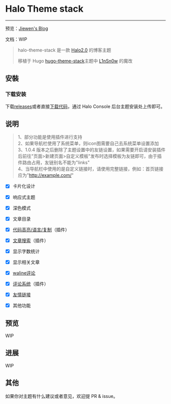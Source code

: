 # Halo Theme stack

---

预览：[Jiewen's Blog](https://www.jiewen.run/)

文档：WIP
> halo-theme-stack 是一款 [Halo2.0](https://github.com/halo-dev/halo) 的博客主题
>
> 移植于 Hugo  [hugo-theme-stack](https://github.com/CaiJimmy/hugo-theme-stack)主题中 [L1nSn0w](https://blog.linsnow.cn/) 的魔改

## 安裝

### 下载安装
下载[releases](https://github.com/jiewenhuang/halo-theme-stack/releases)或者直接[下载代码](https://github.com/jiewenhuang/halo-theme-stack)，通过 Halo Console 后台主题安装处上传即可。

## 说明
> 1、部分功能是使用插件进行支持  
> 2、如果导航栏使用了系统菜单，则icon图需要自己去系统菜单设置添加  
> 3、1.0.4 版本之后删除了主题设置中的友链设置，如果需要开启请安装插件后前往"页面>新建页面>自定义模板"发布时选择模板为友链即可，由于插件路由占用，友链别名不能为"links"  
> 4、当导航栏中使用的是自定义链接时，请使用完整链接，例如：首页链接应为"http://example.com/"

- [x] 卡片化设计
- [x] 响应式主题
- [x] 深色模式
- [X] 文章目录
- [X] [代码高亮/语言/复制](https://github.com/halo-sigs/plugin-highlightjs)（插件）
- [x] [文章搜索](https://github.com/halo-sigs/plugin-search-widget)（插件）
- [x] 显示字数统计
- [x] 显示相关文章
- [x] [waline评论](https://waline.js.org/)
- [X] [评论系统](https://github.com/halo-sigs/plugin-comment-widget)（插件）
- [x] [友情链接](https://github.com/halo-sigs/plugin-links)
- [x] 其他功能


## 预览
WIP  
## 进展
WIP


## 其他

如果你对主题有什么建议或者意见，欢迎提 PR & issue。

